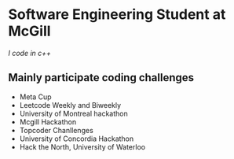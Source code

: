 # Software Engineering Student at McGill
*I code in c++*

## Mainly participate coding challenges 
- Meta Cup
- Leetcode Weekly and Biweekly
- University of Montreal hackathon
- Mcgill Hackathon
- Topcoder Chanllenges
- University of Concordia Hackathon
- Hack the North, University of Waterloo
